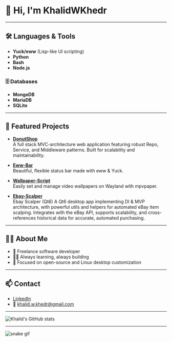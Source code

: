 # 👋 Hi, I'm KhalidWKhedr

---

## 🛠️ Languages & Tools

- **Yuck/eww** (Lisp-like UI scripting)
- **Python**
- **Bash**
- **Node.js**

### 🗄️ Databases
- **MongoDB**
- **MariaDB**
- **SQLite**

---

## 🌟 Featured Projects

- [**DonutShop**](https://github.com/KhalidWKhedr/DonutShop)  
  A full stack MVC-architecture web application featuring robust Repo, Service, and Middleware patterns. Built for scalability and maintainability.

- [**Eww-Bar**](https://github.com/KhalidWKhedr/Eww-Bar)  
  Beautiful, flexible status bar made with eww & Yuck.

- [**Wallpaper-Script**](https://github.com/KhalidWKhedr/Wallpaper-Script)  
  Easily set and manage video wallpapers on Wayland with mpvpaper.

- [**Ebay-Scalper**](https://github.com/KhalidWKhedr/Ebay-Scalper)  
  Ebay Scalper (Qt6)
  A Qt6 desktop app implementing DI & MVP architecture, with powerful utils and helpers for automated eBay item scalping. Integrates with the eBay API, supports scalability, and cross-references historical data for accurate, automated purchasing.

---

## 👨‍💻 About Me

- 💼 Freelance software developer
- 🧑‍💻 Always learning, always building
- 🌱 Focused on open-source and Linux desktop customization

---

## 📫 Contact

- [LinkedIn](https://www.linkedin.com/in/khalid-khedr/)
- 📧 khalid.w.khedr@gmail.com

---

![Khalid's GitHub stats](https://github-readme-stats.vercel.app/api?username=KhalidWKhedr&show_icons=true&theme=radical)

---

<!-- GitHub Contribution Snake -->
![snake gif](https://github.com/KhalidWKhedr/KhalidWKhedr/blob/output/github-contribution-grid-snake.svg)

<!--
**KhalidWKhedr/KhalidWKhedr** is a ✨ special ✨ repository because its `README.md` (this file) appears on your GitHub profile.
-->
